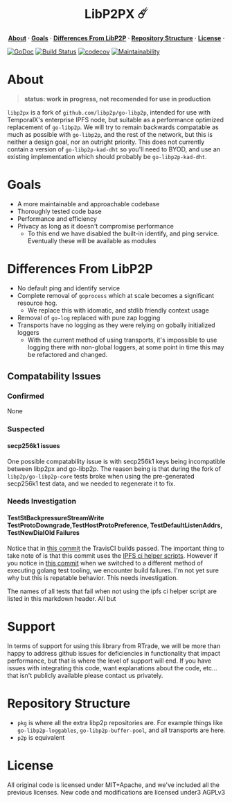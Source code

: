 <h1 align="center">LibP2PX ☄️</h1>

<p align="center">
  <a href="#about"><strong>About</strong></a> ·
  <a href="#goals"><strong>Goals</strong></a> · 
  <a href="#differences-from-libp2p"><strong>Differences From LibP2P</strong></a> ·
  <a href="#repository-structure"><strong>Repository Structure</strong></a> ·
  <a href="#license"><strong>License</strong></a> ·
</p>

[![GoDoc](https://godoc.org/github.com/RTradeLtd/libp2px?status.svg)](https://godoc.org/github.com/RTradeLtd/libp2px) [![Build Status](https://travis-ci.com/RTradeLtd/libp2px.svg?branch=master)](https://travis-ci.com/RTradeLtd/libp2px) [![codecov](https://codecov.io/gh/RTradeLtd/libp2px/branch/master/graph/badge.svg)](https://codecov.io/gh/RTradeLtd/libp2px) [![Maintainability](https://api.codeclimate.com/v1/badges/eb5732a9c3200416782f/maintainability)](https://codeclimate.com/github/RTradeLtd/libp2px/maintainability)

# About

> **status: work in progress, not recomended for use in production**

`libp2px` is a fork of `github.com/libp2p/go-libp2p`, intended for use with TemporalX's enterprise IPFS node, but suitable as a performance optimized replacement of `go-libp2p`. We will try to remain backwards compatable as much as possible with `go-libp2p`, and the rest of the network, but this is neither a design goal, nor an outright priority. This does not currently contain a version of `go-libp2p-kad-dht` so you'll need to BYOD, and use an existing implementation which should probably be `go-libp2p-kad-dht`.

# Goals

* A more maintainable and approachable codebase 
* Thoroughly tested code base
* Performance and efficiency
* Privacy as long as it doesn't compromise performance
  * To this end we have disabled the built-in identify, and ping service. Eventually these will be available as modules

# Differences From LibP2P

* No default ping and identify service
* Complete removal of `goprocess` which at scale becomes a significant resource hog.
  * We replace this with idomatic, and stdlib friendly context usage
* Removal of `go-log` replaced with pure zap logging
* Transports have no logging as they were relying on gobally initialized loggers
  * With the current method of using transports, it's impossible to use logging there with non-global loggers, at some point in time this may be refactored and changed.
## Compatability Issues

### Confirmed

None

### Suspected

#### secp256k1 issues

One possible compatability issue is with secp256k1 keys being incompatible between libp2px and go-libp2p. The reason being is that during the fork of `libp2p/go-libp2p-core` tests broke when using the pre-generated secp256k1 test data, and we needed to regenerate it to fix.

### Needs Investigation

#### TestStBackpressureStreamWrite TestProtoDowngrade,TestHostProtoPreference, TestDefaultListenAddrs, TestNewDialOld Failures

Notice that in [this commit](https://github.com/RTradeLtd/libp2px/commit/b45de2ae197cb95aacb150c8a53490d81cacfdf7) the TravisCI builds passed. The important thing to take note of is that this commit uses the [IPFS ci helper scripts](https://github.com/ipfs/ci-helpers/blob/master/travis-ci/run-standard-tests.sh). However if you notice in [this commit](https://github.com/RTradeLtd/libp2px/commit/1e9958227c15fbfc446f356b4660a317b9e6efc9) when we switched to a different method of executing golang test tooling, we encounter build failures. I'm not yet sure why but this is repatable behavior. This needs investigation.

The names of all tests that fail when not using the ipfs ci helper script are listed in this markdown header. All but 

# Support

In terms of support for using this library from RTrade, we will be more than happy to address github issues for deficiencies in functionality that impact performance, but that is where the level of support will end. If you have issues with integrating this code, want explanations about the code, etc... that isn't publicly available please contact us privately.

# Repository Structure

* `pkg` is where all the extra libp2p repositories are. For example things like `go-libp2p-loggables`, `go-libp2p-buffer-pool`, and all transports are here.
* `p2p` is equivalent


# License

All original code is licensed under MIT+Apache, and we've included all the previous licenses. New code and modifications are licensed under3 AGPLv3